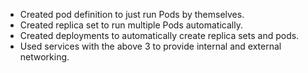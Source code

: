 * Created pod definition to just run Pods by themselves.
* Created replica set to run multiple Pods automatically.
* Created deployments to automatically create replica sets and pods.
* Used services with the above 3 to provide internal and external networking.
